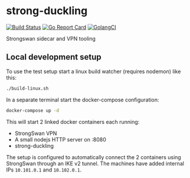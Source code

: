 # strong-duckling

[![Build Status](https://travis-ci.com/lunarway/release-manager.svg?branch=master)](https://travis-ci.com/lunarway/strong-duckling)
[![Go Report Card](https://goreportcard.com/badge/github.com/lunarway/release-manager)](https://goreportcard.com/report/github.com/lunarway/strong-duckling)
[![GolangCI](https://raw.githubusercontent.com/golangci/golangci-web/master/src/assets/images/badge_a_plus_flat.svg)](https://golangci.com/r/github.com/lunarway/strong-duckling)

Strongswan sidecar and VPN tooling

## Local development setup
To use the test setup start a linux build watcher (requires nodemon) like this:

```bash
./build-linux.sh
```

In a separate terminal start the docker-compose configuration:

```bash
docker-compose up -d
```

This will start 2 linked docker containers each running:

* StrongSwan VPN
* A small nodejs HTTP server on :8080
* strong-duckling

The setup is configured to automatically connect the 2 containers using StrongSwan through an IKE v2 tunnel. The machines have added internal IPs `10.101.0.1` and `10.102.0.1`.
